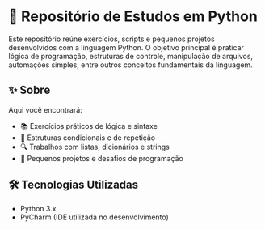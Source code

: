 # 🐍 Repositório de Estudos em Python

Este repositório reúne exercícios, scripts e pequenos projetos desenvolvidos com a linguagem Python. O objetivo principal é praticar lógica de programação, estruturas de controle, manipulação de arquivos, automações simples, entre outros conceitos fundamentais da linguagem.

## ✨ Sobre

Aqui você encontrará:

- 📚 Exercícios práticos de lógica e sintaxe
- 🔁 Estruturas condicionais e de repetição
- 🔍 Trabalhos com listas, dicionários e strings
- 🎯 Pequenos projetos e desafios de programação

## 🛠 Tecnologias Utilizadas

- Python 3.x
- PyCharm (IDE utilizada no desenvolvimento)
